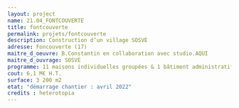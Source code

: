 ```yaml
---
layout: project
name: 21.04_FONTCOUVERTE
title: fontcouverte
permalink: projets/fontcouverte
description: Construction d’un village SOSVE
adresse: Foncouverte (17)
maitre_d_oeuvre: B.Constantin en collaboration avec studio.AQUI
maitre_d_ouvrage: SOSVE
programme: 11 maisons individuelles groupées & 1 bâtiment administratif
cout: 6,1 M€ H.T.
surface: 3 200 m2
etat: "démarrage chantier : avril 2022"
credits : heterotopia
---
```

